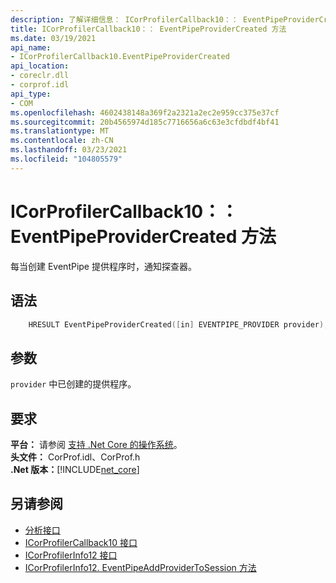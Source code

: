 ```yaml
---
description: 了解详细信息： ICorProfilerCallback10：： EventPipeProviderCreated 方法
title: ICorProfilerCallback10：： EventPipeProviderCreated 方法
ms.date: 03/19/2021
api_name:
- ICorProfilerCallback10.EventPipeProviderCreated
api_location:
- coreclr.dll
- corprof.idl
api_type:
- COM
ms.openlocfilehash: 4602438148a369f2a2321a2ec2e959cc375e37cf
ms.sourcegitcommit: 20b4565974d185c7716656a6c63e3cfdbdf4bf41
ms.translationtype: MT
ms.contentlocale: zh-CN
ms.lasthandoff: 03/23/2021
ms.locfileid: "104805579"
---
```

# <a name="icorprofilercallback10eventpipeprovidercreated-method"></a>ICorProfilerCallback10：： EventPipeProviderCreated 方法

每当创建 EventPipe 提供程序时，通知探查器。
  
## <a name="syntax"></a>语法  
  
```cpp  
    HRESULT EventPipeProviderCreated([in] EVENTPIPE_PROVIDER provider); 
```  
  
## <a name="parameters"></a>参数

`provider` 中已创建的提供程序。

## <a name="requirements"></a>要求  

**平台：** 请参阅 [支持 .Net Core 的操作系统](../../../core/install/windows.md?pivots=os-windows)。  
**头文件：** CorProf.idl、CorProf.h  
**.Net 版本：**[!INCLUDE[net_core](../../../../includes/net-core-50-md.md)]  
  
## <a name="see-also"></a>另请参阅

- [分析接口](profiling-interfaces.md)
- [ICorProfilerCallback10 接口](icorprofilercallback10-interface.md)
- [ICorProfilerInfo12 接口](icorprofilerinfo12-interface.md)
- [ICorProfilerInfo12. EventPipeAddProviderToSession 方法](icorprofilerinfo12-eventpipeaddprovidertosession-method.md)
